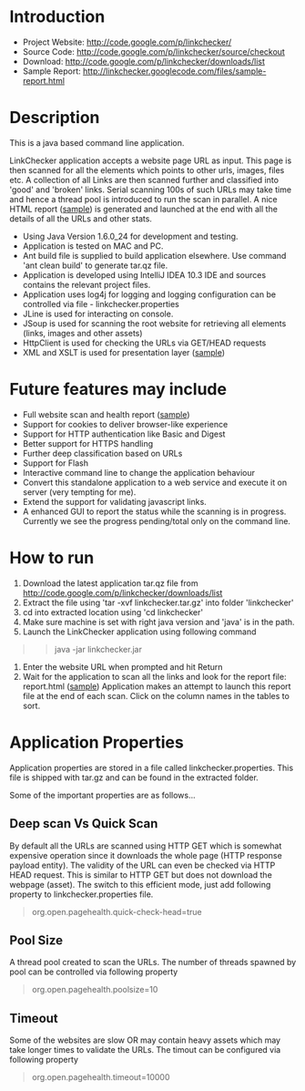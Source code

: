 
# Introduction #

  * Project Website: http://code.google.com/p/linkchecker/
  * Source Code: http://code.google.com/p/linkchecker/source/checkout
  * Download: http://code.google.com/p/linkchecker/downloads/list
  * Sample Report: http://linkchecker.googlecode.com/files/sample-report.html

# Description #

This is a java based command line application.

LinkChecker application accepts a website page URL as input. This page is then scanned for all the elements which points
to other urls, images, files etc. A collection of all Links are then scanned further and classified into 'good' and
'broken' links. Serial scanning 100s of such URLs may take time and hence a thread pool is introduced to run the scan
in parallel.
A nice HTML report ([sample](http://linkchecker.googlecode.com/files/sample-report.html)) is generated and launched at
the end with all the details of all the URLs and other stats.

  * Using Java Version 1.6.0\_24 for development and testing.
  * Application is tested on MAC and PC.
  * Ant build file is supplied to build application elsewhere. Use command 'ant clean build' to generate tar.qz file.
  * Application is developed using IntelliJ IDEA 10.3 IDE and sources contains the relevant project files.
  * Application uses log4j for logging and logging configuration can be controlled via file - linkchecker.properties
  * JLine is used for interacting on console.
  * JSoup is used for scanning the root website for retrieving all elements (links, images and other assets)
  * HttpClient is used for checking the URLs via GET/HEAD requests
  * XML and XSLT is used for presentation layer ([sample](http://linkchecker.googlecode.com/files/sample-report.html))

# Future features may include #
  * Full website scan and health report ([sample](http://linkchecker.googlecode.com/files/sample-report.html))
  * Support for cookies to deliver browser-like experience
  * Support for HTTP authentication like Basic and Digest
  * Better support for HTTPS handling
  * Further deep classification based on URLs
  * Support for Flash
  * Interactive command line to change the application behaviour
  * Convert this standalone application to a web service and execute it on server (very tempting for me).
  * Extend the support for validating javascript links.
  * A enhanced GUI to report the status while the scanning is in progress. Currently we see the progress pending/total only on the command line.


# How to run #

  1. Download the latest application tar.qz file from http://code.google.com/p/linkchecker/downloads/list
  1. Extract the file using 'tar -xvf linkchecker.tar.gz' into folder 'linkchecker'
  1. cd into extracted location using 'cd linkchecker'
  1. Make sure machine is set with right java version and 'java' is in the path.
  1. Launch the LinkChecker application using following command
> > java -jar linkchecker.jar
  1. Enter the website URL when prompted and hit Return
  1. Wait for the application to scan all the links and look for the report file: report.html ([sample](http://linkchecker.googlecode.com/files/sample-report.html)) Application makes an attempt to launch this report file at the end of each scan. Click on the column names in the tables to sort.


# Application Properties #

Application properties are stored in a file called linkchecker.properties. This file is shipped with tar.gz and can
be found in the extracted folder.

Some of the important properties are as follows...
## Deep scan Vs Quick Scan ##
By default all the URLs are scanned using HTTP GET which is somewhat expensive operation since it downloads the whole
page (HTTP response payload entity). The validity of the URL can even be checked via HTTP HEAD request. This is
similar to HTTP GET but does not download the webpage (asset). The switch to this efficient mode,
just add following property to linkchecker.properties file.

> org.open.pagehealth.quick-check-head=true

## Pool Size ##
A thread pool created to scan the URLs. The number of threads spawned by pool can be controlled via following property
> org.open.pagehealth.poolsize=10

## Timeout ##
Some of the websites are slow OR may contain heavy assets which may take longer times to validate the URLs.
The timout can be configured via following property
> org.open.pagehealth.timeout=10000